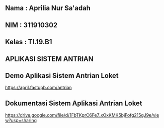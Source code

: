 ## Nama   : Aprilia Nur Sa'adah
## NIM    : 311910302
## Kelas  : TI.19.B1

## APLIKASI SISTEM ANTRIAN

## Demo Aplikasi Sistem Antrian Loket 
https://april.fastupb.com/antrian

## Dokumentasi Sistem Aplikasi Antrian Loket
https://drive.google.com/file/d/1FbTKprC6Fe7_xOxKMK5bjFofg215gJ9e/view?usp=sharing
